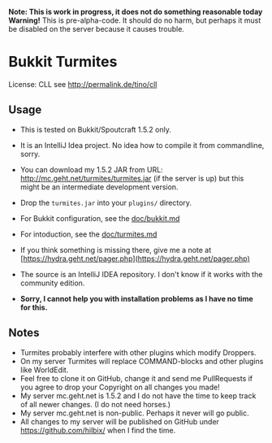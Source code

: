**Note: This is work in progress, it does not do something reasonable today**
**Warning!**  This is pre-alpha-code.  It should do no harm, but perhaps it must be disabled on the server because it causes trouble.

Bukkit Turmites
===============

License: CLL see http://permalink.de/tino/cll


Usage
-----

- This is tested on Bukkit/Spoutcraft 1.5.2 only.

- It is an IntelliJ Idea project.  No idea how to compile it from commandline, sorry.

- You can download my 1.5.2 JAR from
URL: http://mc.geht.net/turmites/turmites.jar
(if the server is up) but this might be an intermediate development version.

- Drop the `turmites.jar` into your `plugins/` directory.

- For Bukkit configuration, see the [doc/bukkit.md](doc/bukkit.md)

- For intoduction, see the [doc/turmites.md](doc/turmites.md)

- If you think something is missing there, give me a note at [https://hydra.geht.net/pager.php](https://hydra.geht.net/pager.php)

- The source is an IntelliJ IDEA repository.  I don't know if it works with the community edition.

- **Sorry, I cannot help you with installation problems as I have no time for this.**


Notes
-----

- Turmites probably interfere with other plugins which modify Droppers.
- On my server Turmites will replace COMMAND-blocks and other plugins like WorldEdit.
- Feel free to clone it on GitHub, change it and send me PullRequests if you agree to drop your Copyright on all changes you made!
- My server mc.geht.net is 1.5.2 and I do not have the time to keep track of all newer changes.  (I do not need horses.)
- My server mc.geht.net is non-public.  Perhaps it never will go public.
- All changes to my server will be published on GitHub under https://github.com/hilbix/ when I find the time.
